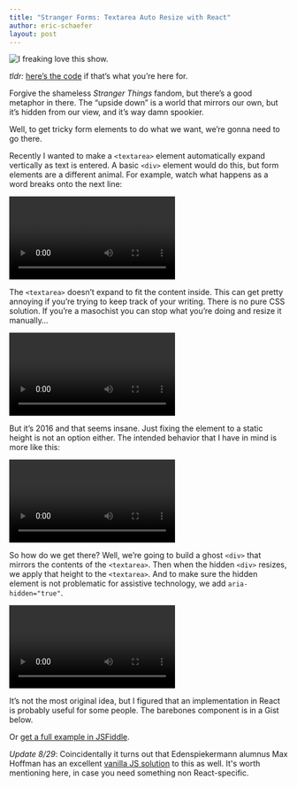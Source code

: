```yaml
---
title: "Stranger Forms: Textarea Auto Resize with React"
author: eric-schaefer
layout: post
---
```


![I freaking love this show.](https://cloud.githubusercontent.com/assets/547148/18024962/171ce86c-6bce-11e6-8216-5ab7f361fdde.jpg)

_tldr:_ [here’s the code](#snippet) if that’s what you’re here for.

Forgive the shameless _Stranger Things_ fandom, but there’s a good metaphor in there. The “upside down” is a world that mirrors our own, but it’s hidden from our view, and it’s way damn spookier.

Well, to get tricky form elements to do what we want, we’re gonna need to go there.

Recently I wanted to make a `<textarea>` element automatically expand vertically as text is entered. A basic `<div>` element would do this, but form elements are a different animal. For example, watch what happens as a word breaks onto the next line:

<video class="video--example" src="/assets/video/posts/upside-down-1.mp4" autoplay loop>
</video>

The `<textarea>` doesn’t expand to fit the content inside. This can get pretty annoying if you’re trying to keep track of your writing. There is no pure CSS solution. If you’re a masochist you can stop what you’re doing and resize it manually…

<video class="video--example" src="/assets/video/posts/upside-down-2.mp4" autoplay loop>
</video>

But it’s 2016 and that seems insane. Just fixing the element to a static height is not an option either. The intended behavior that I have in mind is more like this:

<video class="video--example" src="/assets/video/posts/upside-down-3.mp4" autoplay loop>
</video>

So how do we get there? Well, we’re going to build a ghost `<div>` that mirrors the contents of the `<textarea>`. Then when the hidden `<div>` resizes, we apply that height to the `<textarea>`. And to make sure the hidden element is not problematic for assistive technology, we add `aria-hidden="true"`.

<video class="video--example" src="/assets/video/posts/upside-down-4.mp4" autoplay loop>
</video>

It’s not the most original idea, but I figured that an implementation in React is probably useful for some people. The barebones component is in a Gist below.

<div id="snippet"></div>

Or [get a full example in JSFiddle](https://jsfiddle.net/708fp9t2/22/).

<script src="https://gist.github.com/eschaefer/a0da539b19ac0f7765fa73216a3bf1b0.js"></script>

_Update 8/29_: Coincidentally it turns out that Edenspiekermann alumnus Max Hoffman has an excellent [vanilla JS solution](https://maximilianhoffmann.com/posts/autoresizing-textareas) to this as well. It's worth mentioning here, in case you need something non React-specific.
